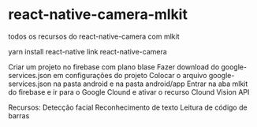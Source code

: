 # react-native-camera-mlkit
todos os recursos do react-native-camera com mlkit

yarn install
react-native link react-native-camera

Criar um projeto no firebase com plano blase 
Fazer download do google-services.json em configurações do projeto
Colocar o arquivo google-services.json na pasta android e na pasta android/app
Entrar na aba mlkit do firebase e ir para o Google Clound e ativar o recurso Clound Vision API

Recursos:
Detecção facial
Reconhecimento de texto
Leitura de código de barras
